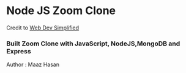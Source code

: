 # Node JS Zoom Clone

Credit to [Web Dev Simplified](https://www.youtube.com/watch?v=DvlyzDZDEq4)

### Built Zoom Clone with JavaScript, NodeJS,MongoDB and Express
 Author : Maaz Hasan

